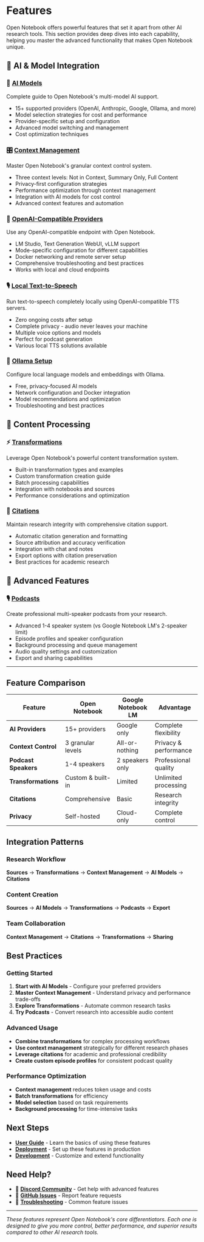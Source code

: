 # Features

Open Notebook offers powerful features that set it apart from other AI research tools. This section provides deep dives into each capability, helping you master the advanced functionality that makes Open Notebook unique.

## 🤖 AI & Model Integration

### 🧠 **[AI Models](ai-models.md)**
Complete guide to Open Notebook's multi-model AI support.
- 15+ supported providers (OpenAI, Anthropic, Google, Ollama, and more)
- Model selection strategies for cost and performance
- Provider-specific setup and configuration
- Advanced model switching and management
- Cost optimization techniques

### 🎛️ **[Context Management](context-management.md)**
Master Open Notebook's granular context control system.
- Three context levels: Not in Context, Summary Only, Full Content
- Privacy-first configuration strategies
- Performance optimization through context management
- Integration with AI models for cost control
- Advanced context features and automation

### 🔧 **[OpenAI-Compatible Providers](openai-compatible.md)**
Use any OpenAI-compatible endpoint with Open Notebook.
- LM Studio, Text Generation WebUI, vLLM support
- Mode-specific configuration for different capabilities
- Docker networking and remote server setup
- Comprehensive troubleshooting and best practices
- Works with local and cloud endpoints

### 🎙️ **[Local Text-to-Speech](local_tts.md)**
Run text-to-speech completely locally using OpenAI-compatible TTS servers.
- Zero ongoing costs after setup
- Complete privacy - audio never leaves your machine
- Multiple voice options and models
- Perfect for podcast generation
- Various local TTS solutions available

### 🦙 **[Ollama Setup](ollama.md)**
Configure local language models and embeddings with Ollama.
- Free, privacy-focused AI models
- Network configuration and Docker integration
- Model recommendations and optimization
- Troubleshooting and best practices

## 🔧 Content Processing

### ⚡ **[Transformations](transformations.md)**
Leverage Open Notebook's powerful content transformation system.
- Built-in transformation types and examples
- Custom transformation creation guide
- Batch processing capabilities
- Integration with notebooks and sources
- Performance considerations and optimization

### 📝 **[Citations](citations.md)**
Maintain research integrity with comprehensive citation support.
- Automatic citation generation and formatting
- Source attribution and accuracy verification
- Integration with chat and notes
- Export options with citation preservation
- Best practices for academic research

## 🎵 Advanced Features

### 🎙️ **[Podcasts](podcasts.md)**
Create professional multi-speaker podcasts from your research.
- Advanced 1-4 speaker system (vs Google Notebook LM's 2-speaker limit)
- Episode profiles and speaker configuration
- Background processing and queue management
- Audio quality settings and customization
- Export and sharing capabilities

---

## Feature Comparison

| Feature | Open Notebook | Google Notebook LM | Advantage |
|---------|---------------|-------------------|-----------|
| **AI Providers** | 15+ providers | Google only | Complete flexibility |
| **Context Control** | 3 granular levels | All-or-nothing | Privacy & performance |
| **Podcast Speakers** | 1-4 speakers | 2 speakers only | Professional quality |
| **Transformations** | Custom & built-in | Limited | Unlimited processing |
| **Citations** | Comprehensive | Basic | Research integrity |
| **Privacy** | Self-hosted | Cloud-only | Complete control |

## Integration Patterns

### Research Workflow
**Sources** → **Transformations** → **Context Management** → **AI Models** → **Citations**

### Content Creation
**Sources** → **AI Models** → **Transformations** → **Podcasts** → **Export**

### Team Collaboration
**Context Management** → **Citations** → **Transformations** → **Sharing**

## Best Practices

### Getting Started
1. **Start with AI Models** - Configure your preferred providers
2. **Master Context Management** - Understand privacy and performance trade-offs
3. **Explore Transformations** - Automate common research tasks
4. **Try Podcasts** - Convert research into accessible audio content

### Advanced Usage
- **Combine transformations** for complex processing workflows
- **Use context management** strategically for different research phases
- **Leverage citations** for academic and professional credibility
- **Create custom episode profiles** for consistent podcast quality

### Performance Optimization
- **Context management** reduces token usage and costs
- **Batch transformations** for efficiency
- **Model selection** based on task requirements
- **Background processing** for time-intensive tasks

## Next Steps

- **[User Guide](../user-guide/index.md)** - Learn the basics of using these features
- **[Deployment](../deployment/index.md)** - Set up these features in production
- **[Development](../development/index.md)** - Customize and extend functionality

## Need Help?

- 💬 **[Discord Community](https://discord.gg/37XJPXfz2w)** - Get help with advanced features
- 🐛 **[GitHub Issues](https://github.com/genpozi/pozi-notebook/issues)** - Report feature requests
- 📖 **[Troubleshooting](../troubleshooting/index.md)** - Common feature issues

---

*These features represent Open Notebook's core differentiators. Each one is designed to give you more control, better performance, and superior results compared to other AI research tools.*